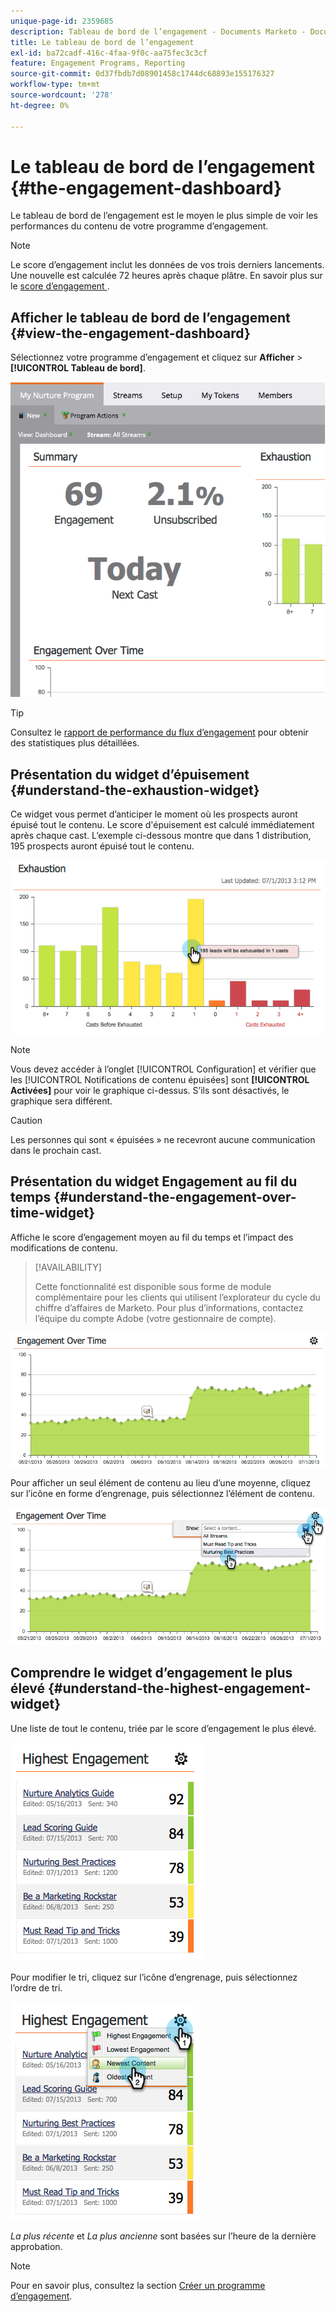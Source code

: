 ```yaml
---
unique-page-id: 2359685
description: Tableau de bord de l’engagement - Documents Marketo - Documentation du produit
title: Le tableau de bord de l’engagement
exl-id: ba72cadf-416c-4faa-9f0c-aa75fec3c3cf
feature: Engagement Programs, Reporting
source-git-commit: 0d37fbdb7d08901458c1744dc68893e155176327
workflow-type: tm+mt
source-wordcount: '278'
ht-degree: 0%

---
```


# Le tableau de bord de l’engagement {#the-engagement-dashboard}

Le tableau de bord de l’engagement est le moyen le plus simple de voir les performances du contenu de votre programme d’engagement.

>[!NOTE]
>
>Le score d’engagement inclut les données de vos trois derniers lancements. Une nouvelle est calculée 72 heures après chaque plâtre. En savoir plus sur le [ score d’engagement ](/help/marketo/product-docs/email-marketing/drip-nurturing/reports-and-notifications/understanding-the-engagement-score.md).

## Afficher le tableau de bord de l’engagement {#view-the-engagement-dashboard}

Sélectionnez votre programme d’engagement et cliquez sur **Afficher** > **[!UICONTROL Tableau de bord]**.

![](assets/image2014-9-15-16-3a42-3a41.png)

>[!TIP]
>
>Consultez le [rapport de performance du flux d’engagement](/help/marketo/product-docs/email-marketing/drip-nurturing/reports-and-notifications/engagement-stream-performance-report.md) pour obtenir des statistiques plus détaillées.

## Présentation du widget d’épuisement {#understand-the-exhaustion-widget}

Ce widget vous permet d’anticiper le moment où les prospects auront épuisé tout le contenu. Le score d&#39;épuisement est calculé immédiatement après chaque cast. L’exemple ci-dessous montre que dans 1 distribution, 195 prospects auront épuisé tout le contenu.

![](assets/image2014-9-15-16-3a45-3a10.png)

>[!NOTE]
>
>Vous devez accéder à l’onglet [!UICONTROL Configuration] et vérifier que les [!UICONTROL Notifications de contenu épuisées] sont **[!UICONTROL Activées]** pour voir le graphique ci-dessus. S’ils sont désactivés, le graphique sera différent.

>[!CAUTION]
>
>Les personnes qui sont « épuisées » ne recevront aucune communication dans le prochain cast.

## Présentation du widget Engagement au fil du temps {#understand-the-engagement-over-time-widget}

Affiche le score d’engagement moyen au fil du temps et l’impact des modifications de contenu.

>[!AVAILABILITY]
>
>Cette fonctionnalité est disponible sous forme de module complémentaire pour les clients qui utilisent l’explorateur du cycle du chiffre d’affaires de Marketo. Pour plus d’informations, contactez l’équipe du compte Adobe (votre gestionnaire de compte).

![](assets/image2014-9-15-16-3a45-3a50.png)

Pour afficher un seul élément de contenu au lieu d’une moyenne, cliquez sur l’icône en forme d’engrenage, puis sélectionnez l’élément de contenu.

![](assets/image2014-9-15-16-3a46-3a45.png)

## Comprendre le widget d’engagement le plus élevé {#understand-the-highest-engagement-widget}

Une liste de tout le contenu, triée par le score d’engagement le plus élevé.

![](assets/image2014-9-15-16-3a46-3a54.png)

Pour modifier le tri, cliquez sur l’icône d’engrenage, puis sélectionnez l’ordre de tri.

![](assets/image2014-9-15-16-3a46-3a58.png)

_La plus récente_ et _La plus ancienne_ sont basées sur l’heure de la dernière approbation.

>[!NOTE]
>
>Pour en savoir plus, consultez la section [Créer un programme d’engagement](/help/marketo/product-docs/email-marketing/drip-nurturing/creating-an-engagement-program/create-an-engagement-program.md).
